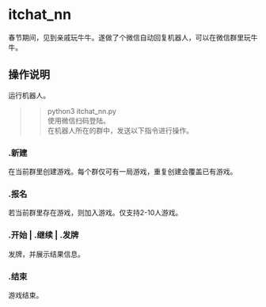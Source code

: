 # itchat_nn
春节期间，见到亲戚玩牛牛。遂做了个微信自动回复机器人，可以在微信群里玩牛牛。

## 操作说明

运行机器人。  
>>python3 itchat_nn.py  
使用微信扫码登陆。  
在机器人所在的群中，发送以下指令进行操作。  

### .新建

在当前群里创建游戏。每个群仅可有一局游戏，重复创建会覆盖已有游戏。

### .报名

若当前群里存在游戏，则加入游戏。仅支持2-10人游戏。

### .开始 | .继续 | .发牌

发牌，并展示结果信息。

### .结束

游戏结束。
